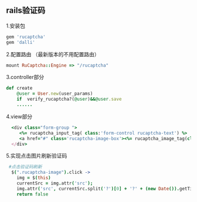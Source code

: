 ## rails验证码
1.安装包
```ruby
gem 'rucaptcha'
gem 'dalli'
```
2.配置路由  （最新版本的不用配置路由）
```ruby
mount RuCaptcha::Engine => "/rucaptcha"
```
3.controller部分
```ruby
def create
    @user = User.new(user_params)
    if  verify_rucaptcha?(@user)&&@user.save
    ......
```
4.view部分
```ruby
  <div class="form-group ">
     <%= rucaptcha_input_tag( class:'form-control rucaptcha-text') %>
     <a href="#" class='rucaptcha-image-box'><%= rucaptcha_image_tag(class:'rucaptcha-image', alt: 'Captcha') %></a>
  </div>
```

5.实现点击图片刷新验证码
```coffee
 #点击验证码刷新
  $(".rucaptcha-image").click ->
    img = $(this)
    currentSrc = img.attr('src');
    img.attr('src', currentSrc.split('?')[0] + '?' + (new Date()).getTime());
    return false

```
